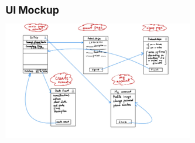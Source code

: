 # UI Mockup

<img src="https://github.com/calvin-cs262-fall2021-teamC/CalTrip-project/blob/main/images/UI%20Mockup.jpg"  />

